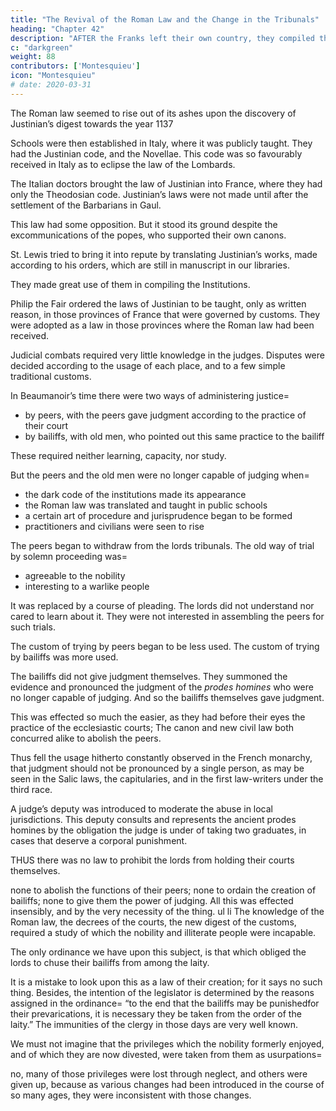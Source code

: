 ```yaml
---
title: "The Revival of the Roman Law and the Change in the Tribunals"
heading: "Chapter 42"
description: "AFTER the Franks left their own country, they compiled the Salic laws with the help of their own sages"
c: "darkgreen"
weight: 88
contributors: ['Montesquieu']
icon: "Montesquieu"
# date: 2020-03-31
---
```



The Roman law seemed to rise out of its ashes upon the discovery of Justinian’s digest towards the year 1137

Schools were then established in Italy, where it was publicly taught. They had the Justinian code, and the Novellae. This code was so favourably received in Italy as to eclipse the law of the Lombards.

The Italian doctors brought the law of Justinian into France, where they had only the Theodosian code. Justinian’s laws were not made until after the settlement of the Barbarians in Gaul.

This law had some opposition. But it stood its ground despite the excommunications of the popes, who supported their own canons.

St. Lewis tried to bring it into repute by translating Justinian’s works, made according to his orders, which are still in manuscript in our libraries.

They made great use of them in compiling the Institutions.

Philip the Fair ordered the laws of Justinian to be taught, only as written reason, in those provinces of France that were governed by customs. They were adopted as a law in those provinces where the Roman law had been received.

Judicial combats required very little knowledge in the judges. Disputes were decided according to the usage of each place, and to a few simple traditional customs.

In Beaumanoir’s time there were two ways of administering justice= 
- by peers, with the peers gave judgment according to the practice of their court
- by bailiffs, with old men, who pointed out this same practice to the bailiff

These required neither learning, capacity, nor study.

But the peers and the old men were no longer capable of judging when= 
- the dark code of the institutions made its appearance
- the Roman law was translated and taught in public schools
- a certain art of procedure and jurisprudence began to be formed
- practitioners and civilians were seen to rise

The peers began to withdraw from the lords tribunals. The old way of trial by solemn proceeding was= 
- agreeable to the nobility
- interesting to a warlike people

It was replaced by a course of pleading. The lords did not understand nor cared to learn about it. They were not interested in assembling the peers for such trials. 

The custom of trying by peers began to be less used. The custom of trying by bailiffs was more used. 

The bailiffs did not give judgment themselves. They summoned the evidence and pronounced the judgment of the *prodes homines* who were no longer capable of judging. And so the bailiffs themselves gave judgment.

This was effected so much the easier, as they had before their eyes the practice of the ecclesiastic courts; The canon and new civil law both concurred alike to abolish the peers.

Thus fell the usage hitherto constantly observed in the French monarchy, that judgment should not be pronounced by a single person, as may be seen in the Salic laws, the capitularies, and in the first law-writers under the third race.

A judge’s deputy was introduced to moderate the abuse in local jurisdictions. This deputy consults and represents the ancient prodes homines by the obligation the judge is under of taking two graduates, in cases that deserve a corporal punishment.

<!-- In fine, it is become of no manner of effect by the extreme facility of appeals. -->

THUS there was no law to prohibit the lords from holding their courts themselves.

none to abolish the functions of their peers; none to ordain the creation of bailiffs;
none to give them the power of judging. All this was effected insensibly, and by the very necessity of the thing. ul li The knowledge of the Roman law, the decrees of the courts, the new digest of the customs, required a study of which the nobility and illiterate people were incapable.

The only ordinance we have upon this subject, is that which obliged the lords to chuse their bailiffs from among the laity.

It is a mistake to look upon this as a law of their creation; for it says no such thing.
Besides, the intention of the legislator is determined by the reasons assigned in the ordinance= 
“to the end that the bailiffs may be punishedfor their prevarications, it is necessary they be taken from the order of the laity.”
The immunities of the clergy in those days are very well known.

We must not imagine that the privileges which the nobility formerly enjoyed, and of which they are now divested, were taken from them as usurpations= 

no, many of those privileges were lost through neglect, and others were given up, because as various changes had been introduced in the course of so many ages, they were inconsistent with those changes.
